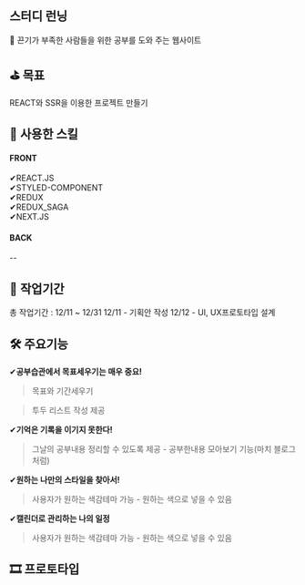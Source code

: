 스터디 런닝
--

📝  끈기가 부족한 사람들을 위한 공부를 도와 주는 웹사이트

⛳  목표
--
REACT와 SSR을 이용한 프로젝트 만들기

🚀 사용한 스킬
--
#### FRONT
✔REACT.JS<br/>
✔STYLED-COMPONENT <br/>
✔REDUX <br/>
✔REDUX_SAGA <br/>
✔NEXT.JS <br/>

#### BACK<br/>
--

📆 작업기간
--
총 작업기간 : 12/11 ~ 12/31
12/11 - 기획안 작성
12/12 - UI, UX프로토타입 설계

🛠 주요기능
--
✔<b>공부습관에서 목표세우기는 매우 중요!</b>
>목표와 기간세우기

>투두 리스트 작성 제공

✔<b>기억은 기록을 이기지 못한다!</b>
>그날의 공부내용 정리할 수 있도록 제공 - 공부한내용 모아보기 기능(마치 블로그 처럼)

✔<b>원하는 나만의 스타일을 찾아서!</b>
>사용자가 원하는 색감테마 가능 - 원하는 색으로 넣을 수 있음

✔<b>캘린더로 관리하는 나의 일정</b>
>사용자가 원하는 색감테마 가능 - 원하는 색으로 넣을 수 있음

🎞 프로토타입
--
